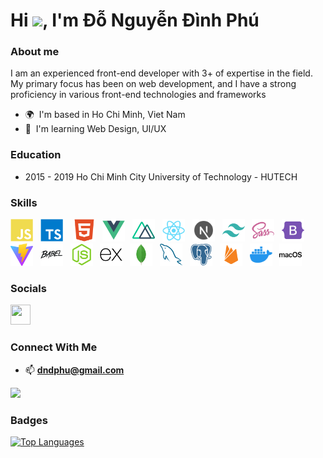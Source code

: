 # Hi ![](https://user-images.githubusercontent.com/18350557/176309783-0785949b-9127-417c-8b55-ab5a4333674e.gif), I'm Đỗ Nguyễn Đình Phú

### About me

I am an experienced front-end developer with 3+ of expertise in the field. My primary focus has been on web development, and I have a strong proficiency in various front-end technologies and frameworks

- 🌍  I'm based in Ho Chi Minh, Viet Nam
- 🧠  I'm learning Web Design, UI/UX

### Education

- 2015 - 2019 Ho Chi Minh City University of Technology - HUTECH

### Skills

<p align="left">
<a href="https://developer.mozilla.org/en-US/docs/Web/JavaScript" target="_blank" rel="noreferrer"><img src="https://raw.githubusercontent.com/dndphu/dndphu/f2aad95926dc863e2c0853a0a7d3106f809daa08/images/javascript.svg" width="36" height="36" alt="JavaScript" /></a>&nbsp;&nbsp;
<a href="https://www.typescriptlang.org/" target="_blank" rel="noreferrer"><img src="https://raw.githubusercontent.com/dndphu/dndphu/f2aad95926dc863e2c0853a0a7d3106f809daa08/images/typescript.svg" width="36" height="36" alt="TypeScript" /></a> &nbsp;&nbsp;
<a href="https://developer.mozilla.org/en-US/docs/Glossary/HTML5" target="_blank" rel="noreferrer"><img src="https://raw.githubusercontent.com/dndphu/dndphu/f2aad95926dc863e2c0853a0a7d3106f809daa08/images/html5.svg" width="36" height="36" alt="HTML5" /></a>&nbsp;&nbsp;
<a href="https://vuejs.org/" target="_blank" rel="noreferrer"><img src="https://raw.githubusercontent.com/dndphu/dndphu/f2aad95926dc863e2c0853a0a7d3106f809daa08/images/vuejs.svg" width="36" height="36" alt="Vue" /></a>&nbsp;&nbsp;
<a href="https://https://nuxt.com/" target="_blank" rel="noreferrer"><img src="https://raw.githubusercontent.com/dndphu/dndphu/f2aad95926dc863e2c0853a0a7d3106f809daa08/images/nuxtjs.svg" width="36" height="36" alt="Nuxtjs" /></a>&nbsp;&nbsp;
<a target="_blank" rel="noopener noreferrer nofollow" href="https://react.dev/"><img src="https://github.com/dndphu/dndphu/blob/main/images/react.png?raw=true
" alt="React" width="36" height="36"></a>&nbsp;&nbsp;
<a target="_blank" rel="noopener noreferrer nofollow" href="https://nextjs.org/"><img src="https://github.com/dndphu/dndphu/blob/main/images/next.png?raw=true
" alt="Next" width="36" height="36"></a>&nbsp;&nbsp;
<a href="https://tailwindcss.com/" target="_blank" rel="noreferrer"><img src="https://raw.githubusercontent.com/dndphu/dndphu/f2aad95926dc863e2c0853a0a7d3106f809daa08/images/tailwind.svg" width="36" height="36" alt="TailwindCSS" /></a>&nbsp;&nbsp;
<a href="https://sass-lang.com/" target="_blank" rel="noreferrer"><img src="https://raw.githubusercontent.com/dndphu/dndphu/f2aad95926dc863e2c0853a0a7d3106f809daa08/images/sass.svg" width="36" height="36" alt="Sass" /></a>&nbsp;&nbsp;
<a href="https://getbootstrap.com/" target="_blank" rel="noreferrer"><img src="https://raw.githubusercontent.com/dndphu/dndphu/f2aad95926dc863e2c0853a0a7d3106f809daa08/images/bootstrap.svg" width="36" height="36" alt="Bootstrap" /></a>&nbsp;&nbsp;
<a href="https://vitejs.dev/" target="_blank" rel="noreferrer"><img src="https://raw.githubusercontent.com/dndphu/dndphu/f2aad95926dc863e2c0853a0a7d3106f809daa08/images/vite.svg" width="36" height="36" alt="Vite" /></a>&nbsp;&nbsp;
<a href="https://babeljs.io/" target="_blank" rel="noreferrer"><img src="https://raw.githubusercontent.com/dndphu/dndphu/f2aad95926dc863e2c0853a0a7d3106f809daa08/images/babel.svg" width="36" height="36" alt="Babel" /></a>&nbsp;&nbsp;
<a href="https://nodejs.org/en/" target="_blank" rel="noreferrer"><img src="https://raw.githubusercontent.com/dndphu/dndphu/f2aad95926dc863e2c0853a0a7d3106f809daa08/images/nodejs.svg" width="36" height="36" alt="NodeJS" /></a>&nbsp;&nbsp;
<a href="https://expressjs.com/" target="_blank" rel="noreferrer"><img src="https://raw.githubusercontent.com/dndphu/dndphu/f2aad95926dc863e2c0853a0a7d3106f809daa08/images/express.svg" width="36" height="36" alt="Express" /></a>&nbsp;&nbsp;
<a href="https://www.mongodb.com/" target="_blank" rel="noreferrer"><img src="https://raw.githubusercontent.com/dndphu/dndphu/f2aad95926dc863e2c0853a0a7d3106f809daa08/images/mongodb.svg" width="36" height="36" alt="MongoDB" /></a>&nbsp;&nbsp;
<a href="https://www.mysql.com/" target="_blank" rel="noreferrer"><img src="https://raw.githubusercontent.com/dndphu/dndphu/f2aad95926dc863e2c0853a0a7d3106f809daa08/images/mysql.svg" width="36" height="36" alt="MySQL" /></a>&nbsp;&nbsp;
<a href="https://www.postgresql.org/" target="_blank" rel="noreferrer"><img src="https://raw.githubusercontent.com/dndphu/dndphu/f2aad95926dc863e2c0853a0a7d3106f809daa08/images/postgresql.svg" width="36" height="36" alt="PostgreSQL" /></a>&nbsp;&nbsp;
<a href="https://firebase.google.com/" target="_blank" rel="noreferrer"><img src="https://raw.githubusercontent.com/dndphu/dndphu/f2aad95926dc863e2c0853a0a7d3106f809daa08/images/firebase.svg" width="36" height="36" alt="Firebase" /></a>&nbsp;&nbsp;
<a href="https://www.docker.com/" target="_blank" rel="noreferrer"><img src="https://raw.githubusercontent.com/dndphu/dndphu/f2aad95926dc863e2c0853a0a7d3106f809daa08/images/docker.svg" width="36" height="36" alt="Docker" /></a>&nbsp;&nbsp;
<a href="https://apple.com" target="_blank" rel="noreferrer"><img src="https://raw.githubusercontent.com/dndphu/dndphu/f2aad95926dc863e2c0853a0a7d3106f809daa08/images/macos.svg" width="36" height="36" alt="MacOS" /></a>
</p>

### Socials

<p align="left"> <a href="https://www.github.com/dndphu" target="_blank" rel="noreferrer"> <picture> <source media="(prefers-color-scheme: dark)" srcset="https://raw.githubusercontent.com/danielcranney/readme-generator/main/public/icons/socials/github-dark.svg" /> <source media="(prefers-color-scheme: light)" srcset="https://raw.githubusercontent.com/danielcranney/readme-generator/main/public/icons/socials/github.svg" /> <img src="https://raw.githubusercontent.com/danielcranney/readme-generator/main/public/icons/socials/github.svg" width="32" height="32" /> </picture> </a></p>

### Connect With Me

- 📫 **dndphu@gmail.com**

<a href="https://www.github.com/dndphu" target="_blank" rel="noreferrer"><img
src="https://img.shields.io/github/followers/dndphu?logo=github&style=for-the-badge&color=0891b2&labelColor=1c1917" /></a>

### Badges

<a href="https://github.com/dndphu" align="left"><img src="https://github-readme-stats.vercel.app/api/top-langs/?username=dndphu&langs_count=10&title_color=0891b2&text_color=ffffff&icon_color=0891b2&bg_color=1c1917&hide_border=true&locale=en&custom_title=Top%20%Languages" alt="Top Languages" /></a>
